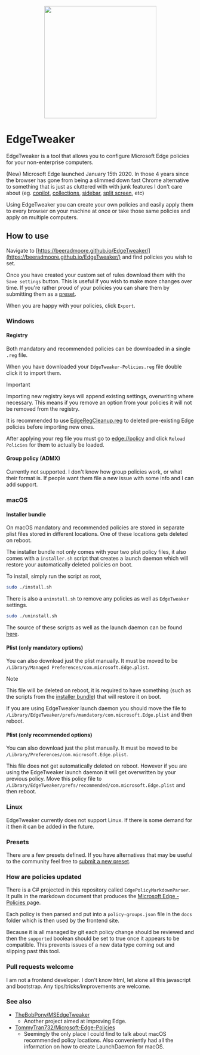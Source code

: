 <p align="center">
  <img src="https://beeradmoore.github.io/EdgeTweaker/icon-large.png" width="300" />
</p>

# EdgeTweaker

EdgeTweaker is a tool that allows you to configure Microsoft Edge policies for your non-enterprise computers.

(New) Microsoft Edge launched January 15th 2020. In those 4 years since the browser has gone from being a slimmed down fast Chrome alternative to something that is just as cluttered with with junk features I don't care about (eg. [copilot](https://www.microsoft.com/en-us/edge/features/copilot?form=MA13FJ), [collections](https://support.microsoft.com/en-au/microsoft-edge/organize-your-ideas-with-collections-in-microsoft-edge-60fd7bba-6cfd-00b9-3787-b197231b507e), [sidebar](https://www.microsoft.com/en-us/edge/features/sidebar?form=MA13FJ), [split screen](https://www.microsoft.com/en-us/edge/features/split-screen?form=MA13FJ), etc)

Using EdgeTweaker you can create your own policies and easily apply them to every browser on your machine at once or take those same policies and apply on multiple computers.

## How to use

Navigate to [https://beeradmoore.github.io/EdgeTweaker/](https://beeradmoore.github.io/EdgeTweaker/) and find policies you wish to set.

Once you have created your custom set of rules download them with the `Save settings` button. This is useful if you wish to make more changes over time. If you're rather proud of your policies you can share them by submitting them as a [preset](#presets).

When you are happy with your policies, click `Export`.

### Windows

#### Registry

Both mandatory and recommended policies can be downloaded in a single `.reg` file.

When you have downloaded your `EdgeTweaker-Policies.reg` file double click it to import them.

> [!IMPORTANT]
>
> Importing new registry keys will append existing settings, overwriting where necessary. This means if you remove an option from your policies it will not be removed from the registry.
>
> It is recommended to use [EdgeRegCleanup.reg](https://beeradmoore.github.io/EdgeTweaker/windows/EdgeRegCleanup.reg) to deleted pre-existing Edge policies before importing new ones.

After applying your reg file you must go to [edge://policy](edge://policy) and click `Reload Policies` for them  to actually be loaded.

#### Group policy (ADMX)

Currently not supported. I don't know how group policies work, or what their format is. If people want them file a new issue with some info and I can add support.

### macOS

#### Installer bundle

On macOS mandatory and recommended policies are stored in separate plist files stored in different locations. One of these locations gets deleted on reboot.

The installer bundle not only comes with your two plist policy files, it also comes with a `installer.sh` script that creates a launch daemon which will restore your automatically deleted policies on boot.

To install, simply run the script as root,

```bash
sudo ./install.sh
```

There is also a `uninstall.sh` to remove any policies as well as `EdgeTweaker` settings.

```bash
sudo ./uninstall.sh
```

The source of these scripts as well as the launch daemon can be found [here](https://github.com/beeradmoore/EdgeTweaker/tree/main/docs/macos).

#### Plist (only mandatory options)

You can also download just the plist manually. It must be moved to be `/Library/Managed Preferences/com.microsoft.Edge.plist`.

> [!NOTE]
>
> This file will be deleted on reboot, it is required to have something (such as the scripts from the [installer bundle](#installer-bundle)) that will restore it on boot.

If you are using EdgeTweaker launch daemon you should move the file to `/Library/EdgeTweaker/prefs/mandatory/com.microsoft.Edge.plist` and then reboot.

#### Plist (only recommended options)

You can also download just the plist manually. It must be moved to be `/Library/Preferences/com.microsoft.Edge.plist`.

This file does not get automatically deleted on reboot. However if you are using the EdgeTweaker launch daemon it will get overwritten by your previous policy. Move this policy file to `/Library/EdgeTweaker/prefs/recommended/com.microsoft.Edge.plist` and then reboot.

### Linux

EdgeTweaker currently does not support Linux. If there is some demand for it then it can be added in the future.

### Presets

There are a few presets defined. If you have alternatives that may be useful to the community feel free to [submit a new preset](https://github.com/beeradmoore/EdgeTweaker/issues).


### How are policies updated

There is a C# projected in this repository called `EdgePolicyMarkdownParser`. It pulls in the markdown document that produces the [Microsoft Edge - Policies
](https://learn.microsoft.com/en-us/deployedge/microsoft-edge-policies) page.

Each policy is then parsed and put into a `policy-groups.json` file in the `docs` folder which is then used by the frontend site.

Because it is all managed by git each policy change should be reviewed and then the `supported` boolean should be set to true once it appears to be compatible. This prevents issues of a new data type coming out and slipping past this tool.

### Pull requests welcome

I am not a frontend developer. I don't know html, let alone all this javascript and bootstrap. Any tips/tricks/improvements are welcome.

### See also
- [TheBobPony/MSEdgeTweaker](https://github.com/TheBobPony/MSEdgeTweaker)
  - Another project aimed at improving Edge.
- [TommyTran732/Microsoft-Edge-Policies](https://github.com/TommyTran732/Microsoft-Edge-Policies)
  -  Seemingly the only place I could find to talk about macOS recommended policy locations. Also conveniently had all the information on how to create LaunchDaemon for macOS.
